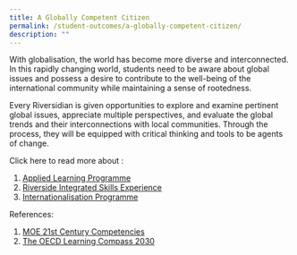 ```yaml
---
title: A Globally Competent Citizen
permalink: /student-outcomes/a-globally-competent-citizen/
description: ""
---
```

With globalisation, the world has become more diverse and interconnected. In this rapidly changing world, students need to be aware about global issues and possess a desire to contribute to the well-being of the international community while maintaining a sense of rootedness.

  

Every Riversidian is given opportunities to explore and examine pertinent global issues, appreciate multiple perspectives, and evaluate the global trends and their interconnections with local communities. Through the process, they will be equipped with critical thinking and tools to be agents of change.

Click here to read more about :
1. [Applied Learning Programme](/the-riverside-experience/applied-learning-programme)
2. [Riverside Integrated Skills Experience](/the-riverside-experience/riverside-integrated-skills-experience)
3. [Internationalisation Programme](/the-riverside-experience/internationalisation-programme)

  

References:

1.  [MOE 21st Century Competencies](https://www.moe.gov.sg/education-in-sg/21st-century-competencies#:~:text=21st%20Century%20Competencies%20for%20a,Communication%2C%20Collaboration%20and%20Information%20Skills) 
2.  [The OECD Learning Compass 2030](https://www.oecd.org/education/2030-project/teaching-and-learning/learning/learning-compass-2030/)